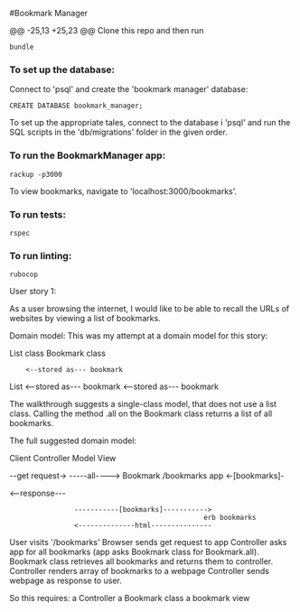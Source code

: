 #Bookmark Manager

@@ -25,13 +25,23 @@ Clone this repo and then run

```
bundle
```

### To set up the database:

Connect to 'psql' and create the 'bookmark manager' database:

```
CREATE DATABASE bookmark_manager;
```

To set up the appropriate tales, connect to the database i 'psql' and run the SQL scripts in the 'db/migrations' folder in the given order.

### To run the BookmarkManager app:

```
rackup -p3000
```

To view bookmarks, navigate to 'localhost:3000/bookmarks'.

### To run tests:

```
rspec
```
### To run linting:
```
rubocop
```




User story 1:

As a user browsing the internet,
I would like to be able to recall the URLs of websites
by viewing a list of bookmarks.

Domain model:
This was my attempt at a domain model for this story:

List class          Bookmark class

        <--stored as--- bookmark
List    <--stored as--- bookmark
        <--stored as--- bookmark

The walkthrough suggests a single-class model, that does not use a list class.
Calling the method .all on the Bookmark class returns a list of all bookmarks.

The full suggested domain model:

Client          Controller            Model             View

  --get request->      -----all---->
                                     Bookmark
/bookmarks        app <-[bookmarks]-       


  <--response---

                    -----------[bookmarks]----------->
                                                    erb bookmarks
                    <--------------html---------------

User visits '/bookmarks'
Browser sends get request to app
Controller asks app for all bookmarks (app asks Bookmark class for Bookmark.all).
Bookmark class retrieves all bookmarks and returns them to controller.
Controller renders array of bookmarks to a webpage
Controller sends webpage as response to user.

So this requires:
  a Controller
  a Bookmark class
  a bookmark view
